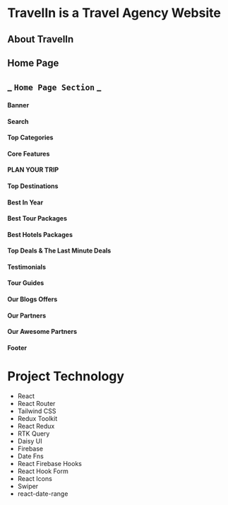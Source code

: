# TravelIn is a Travel Agency Website

## About TravelIn

## Home Page

## **_ `Home Page Section` _**

#### Banner

#### Search

#### Top Categories

#### Core Features

#### PLAN YOUR TRIP

#### Top Destinations

#### Best In Year

#### Best Tour Packages

#### Best Hotels Packages

#### Top Deals & The Last Minute Deals

#### Testimonials

#### Tour Guides

#### Our Blogs Offers

#### Our Partners

#### Our Awesome Partners

#### Footer

# Project Technology

- React
- React Router
- Tailwind CSS
- Redux Toolkit
- React Redux
- RTK Query
- Daisy UI
- Firebase
- Date Fns
- React Firebase Hooks
- React Hook Form
- React Icons
- Swiper
- react-date-range
